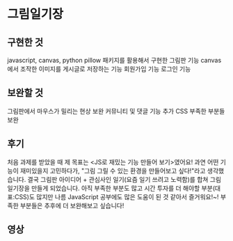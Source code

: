 그림일기장
=============

구현한 것
-------------
javascript, canvas, python pillow 패키지를 활용해서 구현한 그림판 기능
canvas에서 조작한 이미지를 게시글로 저장하는 기능
회원가입 기능
로그인 기능

보완할 것
-------------
그림판에서 마우스가 밀리는 현상 보완
커뮤니티 및 댓글 기능 추가
CSS 부족한 부분들 보완

후기
-------------
처음 과제를 받았을 때 제 목표는 <JS로 재밌는 기능 만들어 보기>였어요!
과연 어떤 기능이 재미있을지 고민하다가, "그림 그릴 수 있는 환경을 만들어보고 싶다!"라고 생각했습니다.
결국 그림판 아이디어 + 관심사인 일기(요즘 일기 쓰려고 노력함)를 합쳐 그림일기장을 만들게 되었습니다.
아직 부족한 부분도 많고 시간 투자를 더 해야할 부분(대표:CSS)도 많지만 나름 JavaScript 공부에도 많은 도움이 된 것 같아서 즐거워요!~!
부족한 부분들은 추후에 더 보완해보고 싶습니다!

영상
-------------

